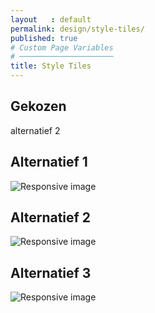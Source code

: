```yaml
---
layout   : default
permalink: design/style-tiles/
published: true
# Custom Page Variables
# ─────────────────────
title: Style Tiles
---
```


Gekozen
-------
alternatief 2

Alternatief 1
-------------
<div class="col-12">
        <img src="{{ site.baseurl }}/assets/images/Styletile_char.png" class="styletile img-fluid" alt="Responsive image">
</div>

Alternatief 2
-------------
<div class="col-12">
        <img src="{{ site.baseurl }}/assets/images/Styletile_thom1.jpg" class="styletile img-fluid" alt="Responsive image">
</div>

Alternatief 3
-------------
<div class="col-12">
        <img src="{{ site.baseurl }}/assets/images/Styletile_thom2.jpg" class="styletile img-fluid" alt="Responsive image">
</div>